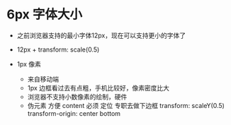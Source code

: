 # 6px 字体大小

- 之前浏览器支持的最小字体12px，现在可以支持更小的字体了
- 12px + transform: scale(0.5)

- 1px 像素
  - 来自移动端
  - 1px 边框看过去有点粗，手机比较好，像素密度比大
  - 浏览器不支持小数像素的绘制，硬件
  - 伪元素
     方便 content 必须
     定位 专职去做下边框
     transform: scaleY(0.5)
     transform-origin: center bottom 
